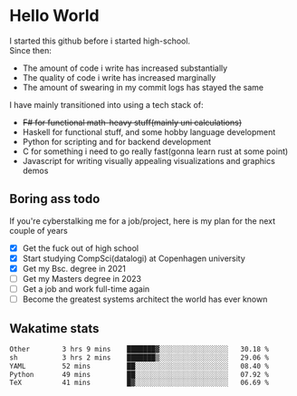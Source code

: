 # Hello World

I started this github before i started high-school.  
Since then:
- The amount of code i write has increased substantially
- The quality of code i write has increased marginally
- The amount of swearing in my commit logs has stayed the same

I have mainly transitioned into using a tech stack of:
- ~~F# for functional math-heavy stuff(mainly uni calculations)~~
- Haskell for functional stuff, and some hobby language development
- Python for scripting and for backend development
- C for something i need to go really fast(gonna learn rust at some point)
- Javascript for writing visually appealing visualizations and graphics demos

## Boring ass todo
If you're cyberstalking me for a job/project, here is my plan for the next couple of years
- [x] Get the fuck out of high school
- [x] Start studying CompSci(datalogi) at Copenhagen university
- [x] Get my Bsc. degree in 2021
- [ ] Get my Masters degree in 2023
- [ ] Get a job and work full-time again
- [ ] Become the greatest systems architect the world has ever known

## Wakatime stats
<!--START_SECTION:waka-->

```txt
Other        3 hrs 9 mins    ███████▓░░░░░░░░░░░░░░░░░   30.18 %
sh           3 hrs 2 mins    ███████▒░░░░░░░░░░░░░░░░░   29.06 %
YAML         52 mins         ██░░░░░░░░░░░░░░░░░░░░░░░   08.40 %
Python       49 mins         ██░░░░░░░░░░░░░░░░░░░░░░░   07.92 %
TeX          41 mins         █▓░░░░░░░░░░░░░░░░░░░░░░░   06.69 %
```

<!--END_SECTION:waka-->
